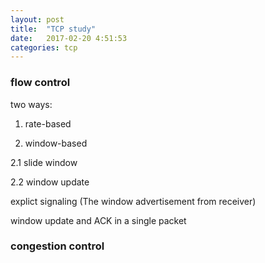 ```yaml
---
layout: post
title:  "TCP study"
date:   2017-02-20 4:51:53
categories: tcp
---
```


### flow control

two ways:

1. rate-based

2. window-based

2.1 slide window

2.2 window update

  explict signaling (The window advertisement from receiver)
  
  window update and ACK in a single packet
  
### congestion control




